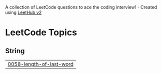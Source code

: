 A collection of LeetCode questions to ace the coding interview! - Created using [LeetHub v2](https://github.com/arunbhardwaj/LeetHub-2.0)
<!---LeetCode Topics Start-->
# LeetCode Topics
## String
|  |
| ------- |
| [0058-length-of-last-word](https://github.com/Gundekari-Srinidhi/OCTOBER-2025/tree/master/0058-length-of-last-word) |
<!---LeetCode Topics End-->